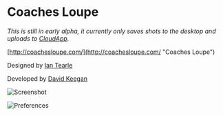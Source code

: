 Coaches Loupe
========

*This is still in early alpha, it currently only saves shots to the desktop and uploads to [CloudApp](http://getcloudapp.com).*

[http://coachesloupe.com/](http://coachesloupe.com/ "Coaches Loupe")

Designed by [Ian Tearle](http://iantearle.com/)

Developed by [David Keegan](http://inscopeapps.com/)

![Screenshot](https://github.com/InScopeApps/Coaches-Loupe/raw/master/Screenshots/Screen%20shot%202011-02-13%20at%201.51.40%20PM.png "Screenshot")

![Preferences](https://github.com/InScopeApps/Coaches-Loupe/raw/master/Screenshots/Loupe%20shot%202011-02-13%20at%201.48.52%20PM.png "Preferences")
